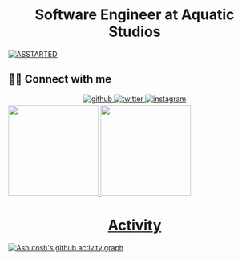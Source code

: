 <h1 align="center">Software Engineer at Aquatic Studios</h1>

[![ASSTARTED](https://user-images.githubusercontent.com/85844486/162143722-a8a2669b-3685-4ef8-abaa-d58dfc62b86d.png)](https://discord.gg/XSWWCEhURx)

## 🧑🏻 Connect with me  
<div align="center">
<a href="https://github.com/sxmuray" target="_blank">
<img src=https://img.shields.io/badge/github-%2324292e.svg?&style=for-the-badge&logo=github&logoColor=white alt=github style="margin-bottom: 5px;" />
</a>
<a href="https://twitter.com/zsxmuray" target="_blank">
<img src=https://img.shields.io/badge/twitter-%2300acee.svg?&style=for-the-badge&logo=twitter&logoColor=white alt=twitter style="margin-bottom: 5px;" />
</a>
<a href="https://instagram.com/zsxmuray" target="_blank">
<img src=https://img.shields.io/badge/instagram-%23000000.svg?&style=for-the-badge&logo=instagram&logoColor=white alt=instagram style="margin-bottom: 5px;" />
</a>  
</div>  

<div>
<a href="https://github.com/sxmuray">
<img height="180em" src="https://github-readme-stats.vercel.app/api?username=sxmuray&show_icons=true&theme=dark&include_all_commits=true&count_private=true"/>
<img height="180em" src="https://github-readme-stats.vercel.app/api/top-langs/?username=sxmuray&layout=compact&langs_count=7&theme=dark"/>
</div>

<h1 align="center">Activity</h1>

[![Ashutosh's github activity graph](https://activity-graph.herokuapp.com/graph?username=sxmuray&bg_color=ffffff&color=828282&line=000000&point=009dff&area=true&hide_border=true)](https://github.com/ashutosh00710/github-readme-activity-graph)

